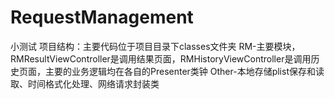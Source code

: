 # RequestManagement
小测试
项目结构：主要代码位于项目目录下classes文件夹
RM-主要模块，RMResultViewController是调用结果页面，RMHistoryViewController是调用历史页面，主要的业务逻辑均在各自的Presenter类钟
Other-本地存储plist保存和读取、时间格式化处理、网络请求封装类

